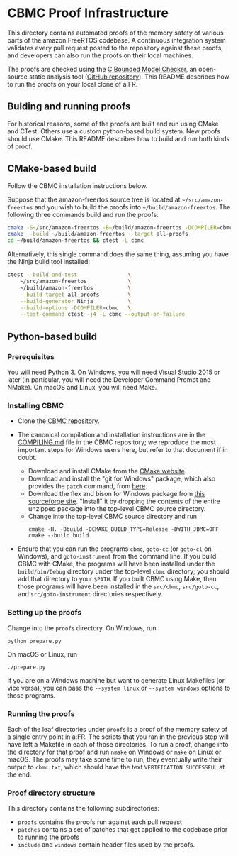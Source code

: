 CBMC Proof Infrastructure
=========================

This directory contains automated proofs of the memory safety of various parts
of the amazon:FreeRTOS codebase. A continuous integration system validates every
pull request posted to the repository against these proofs, and developers can
also run the proofs on their local machines.

The proofs are checked using the
[C Bounded Model Checker](http://www.cprover.org/cbmc/), an open-source static
analysis tool
([GitHub repository](https://github.com/diffblue/cbmc)). This README describes
how to run the proofs on your local clone of a:FR.


Bulding and running proofs
--------------------------

For historical reasons, some of the proofs are built and run using CMake
and CTest. Others use a custom python-based build system. New proofs
should use CMake. This README describes how to build and run both kinds
of proof.


CMake-based build
-----------------

Follow the CBMC installation instructions below.

Suppose that the amazon-freertos source tree is located at
`~/src/amazon-freertos` and you wish to build the proofs into
`~/build/amazon-freertos`. The following three commands build and run
the proofs:

```sh
cmake -S~/src/amazon-freertos -B~/build/amazon-freertos -DCOMPILER=cbmc
cmake --build ~/build/amazon-freertos --target all-proofs
cd ~/build/amazon-freertos && ctest -L cbmc
```

Alternatively, this single command does the same thing, assuming you
have the Ninja build tool installed:

```sh
ctest --build-and-test                \
    ~/src/amazon-freertos             \
    ~/build/amazon-freertos           \
    --build-target all-proofs         \
    --build-generator Ninja           \
    --build-options -DCOMPILER=cbmc   \
    --test-command ctest -j4 -L cbmc --output-on-failure
```



Python-based build
------------------

### Prerequisites

You will need Python 3. On Windows, you will need Visual Studio 2015 or later
(in particular, you will need the Developer Command Prompt and NMake). On macOS
and Linux, you will need Make.


### Installing CBMC

- Clone the [CBMC repository](https://github.com/diffblue/cbmc).

- The canonical compilation and installation instructions are in the
  [COMPILING.md](https://github.com/diffblue/cbmc/blob/develop/COMPILING.md)
  file in the CBMC repository; we reproduce the most important steps for
  Windows users here, but refer to that document if in doubt.
  - Download and install CMake from the [CMake website](https://cmake.org/download).
  - Download and install the "git for Windows" package, which also
    provides the `patch` command, from [here](https://git-scm.com/download/win).
  - Download the flex and bison for Windows package from
    [this sourceforge site](https://sourceforge.net/projects/winflexbison).
    "Install" it by dropping the contents of the entire unzipped
    package into the top-level CBMC source directory.
  - Change into the top-level CBMC source directory and run
    ```
    cmake -H. -Bbuild -DCMAKE_BUILD_TYPE=Release -DWITH_JBMC=OFF
    cmake --build build
    ```

- Ensure that you can run the programs `cbmc`, `goto-cc` (or `goto-cl`
  on Windows), and `goto-instrument` from the command line. If you build
  CBMC with CMake, the programs will have been installed under the
  `build/bin/Debug` directory under the top-level `cbmc` directory; you
  should add that directory to your `$PATH`. If you built CBMC using
  Make, then those programs will have been installed in the `src/cbmc`,
  `src/goto-cc`, and `src/goto-instrument` directories respectively.


### Setting up the proofs

Change into the `proofs` directory. On Windows, run
```
python prepare.py
```
On macOS or Linux, run
```
./prepare.py
```
If you are on a Windows machine but want to generate Linux Makefiles (or vice
versa), you can pass the `--system linux` or `--system windows` options to those
programs.


### Running the proofs

Each of the leaf directories under `proofs` is a proof of the memory
safety of a single entry point in a:FR. The scripts that you ran in the
previous step will have left a Makefile in each of those directories. To
run a proof, change into the directory for that proof and run `nmake` on
Windows or `make` on Linux or macOS. The proofs may take some time to
run; they eventually write their output to `cbmc.txt`, which should have
the text `VERIFICATION SUCCESSFUL` at the end.


### Proof directory structure

This directory contains the following subdirectories:

- `proofs` contains the proofs run against each pull request
- `patches` contains a set of patches that get applied to the codebase prior to
  running the proofs
- `include` and `windows` contain header files used by the proofs.
